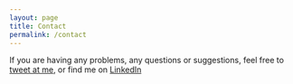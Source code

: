 ```yaml
---
layout: page
title: Contact
permalink: /contact
---
```


If you are having any problems, any questions or suggestions, feel free to [tweet at me](https://twitter.com/compose/tweet), or find me on [LinkedIn](https://www.linkedin.com/in/yiyun-hu0812
)
